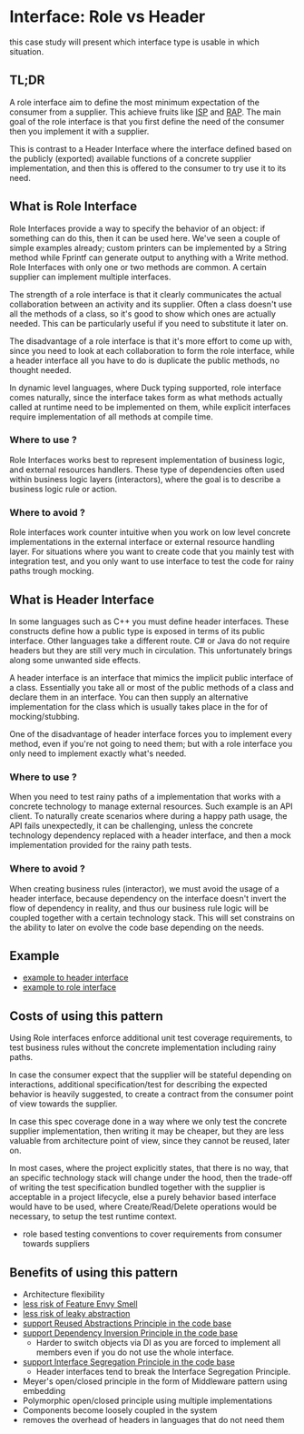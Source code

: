 # Interface: Role vs Header

this case study will present which interface type is usable in which situation.

## TL;DR

A role interface aim to define the most minimum expectation of the consumer from a supplier.
This achieve fruits like [ISP](/principle/ISP.md) and [RAP](/principle/RAP.md).
The main goal of the role interface is that you first define the need of the consumer
then you implement it with a supplier.

This is contrast to a Header Interface where the interface defined 
based on the publicly (exported) available functions of a concrete supplier implementation,
and then this is offered to the consumer to try use it to its need.  

## What is Role Interface

Role Interfaces provide a way to specify the behavior of an object: if something can do this, then it can be used here.
We've seen a couple of simple examples already; custom printers can be implemented by a String method while Fprintf can generate output to anything with a Write method. 
Role Interfaces with only one or two methods are common.
A certain supplier can implement multiple interfaces.

The strength of a role interface is that it clearly communicates the actual collaboration between an activity and its supplier.
Often a class doesn't use all the methods of a class, so it's good to show which ones are actually needed.
This can be particularly useful if you need to substitute it later on.

The disadvantage of a role interface is that it's more effort to come up with,
since you need to look at each collaboration to form the role interface,
while a header interface all you have to do is duplicate the public methods, no thought needed.

In dynamic level languages, where Duck typing supported, role interface comes naturally,
since the interface takes form as what methods actually called at runtime need to be implemented on them,
while explicit interfaces require implementation of all methods at compile time.

### Where to use ?

Role Interfaces works best to represent implementation of business logic, and external resources handlers.
These type of dependencies often used within business logic layers (interactors),
where the goal is to describe a business logic rule or action.

### Where to avoid ?

Role interfaces work counter intuitive when you work on low level concrete implementations
in the external interface or external resource handling layer.
For situations where you want to create code that you mainly test with integration test,
and you only want to use interface to test the code for rainy paths trough mocking.

## What is Header Interface

In some languages such as C++ you must define header interfaces.
These constructs define how a public type is exposed in terms of its public interface.
Other languages take a different route.
C# or Java do not require headers but they are still very much in circulation.
This unfortunately brings along some unwanted side effects.

A header interface is an interface that mimics the implicit public interface of a class.
Essentially you take all or most of the public methods of a class and declare them in an interface.
You can then supply an alternative implementation for the class
which is usually takes place in the for of mocking/stubbing.

One of the disadvantage of header interface forces you to implement every method,
even if you're not going to need them; but with a role interface you only need to implement exactly what's needed.

### Where to use ?

When you need to test rainy paths of a implementation that works with a concrete technology to manage external resources.
Such example is an API client.
To naturally create scenarios where during a happy path usage, the API fails unexpectedly,
it can be challenging, unless the concrete technology dependency replaced with a header interface,
and then a mock implementation provided for the rainy path tests.

### Where to avoid ?

When creating business rules (interactor), we must avoid the usage of a header interface,
because dependency on the interface doesn't invert the flow of dependency in reality,
and thus our business rule logic will be coupled together with a certain technology stack.
This will set constrains on the ability to later on evolve the code base depending on the needs.

## Example

* [example to header interface](/interface/role-vs-header/header)
* [example to role interface](/interface/role-vs-header/role)

## Costs of using this pattern

Using Role interfaces enforce additional unit test coverage requirements,
to test business rules without the concrete implementation including rainy paths.

In case the consumer expect that the supplier will be stateful depending on interactions,
additional specification/test for describing the expected behavior is heavily suggested,
to create a contract from the consumer point of view towards the supplier.

In case this spec coverage done in a way where we only test the concrete supplier implementation,
then writing it may be cheaper, but they are less valuable from architecture point of view,
since they cannot be reused, later on.

In most cases, where the project explicitly states, that there is no way, that an specific technology stack will change under the hood,
then the trade-off of writing the test specification bundled together with the supplier is acceptable in a project lifecycle,
else a purely behavior based interface would have to be used, where Create/Read/Delete operations would be necessary,
to setup the test runtime context.

* role based testing conventions to cover requirements from consumer towards suppliers

## Benefits of using this pattern

* Architecture flexibility
* [less risk of Feature Envy Smell](http://wiki.c2.com/?FeatureEnvySmell)
* [less risk of leaky abstraction](https://en.wikipedia.org/wiki/Leaky_abstraction)
* [support Reused Abstractions Principle in the code base](/principle/RAP.md)
* [support Dependency Inversion Principle in the code base](https://en.wikipedia.org/wiki/Dependency_inversion_principle)
    * Harder to switch objects via DI as you are forced to implement all members even if you do not use the whole interface.
* [support Interface Segregation Principle in the code base](https://en.wikipedia.org/wiki/Interface_segregation_principle)
    * Header interfaces tend to break the Interface Segregation Principle.
* Meyer's open/closed principle in the form of Middleware pattern using embedding
* Polymorphic open/closed principle using multiple implementations
* Components become loosely coupled in the system
* removes the overhead of headers in languages that do not need them
